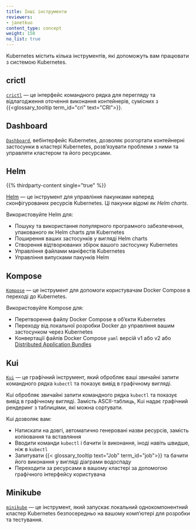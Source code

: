 ```yaml
---
title: Інші інструменти
reviewers:
- janetkuo
content_type: concept
weight: 150
no_list: true
---
```


<!-- overview -->

Kubernetes містить кілька інструментів, які допоможуть вам працювати з системою Kubernetes.

<!-- body -->

## crictl

[`crictl`](https://github.com/kubernetes-sigs/cri-tools) — це інтерфейс командного рядка для перегляду та відлагодження оточення виконання контейнерів, сумісних з {{<glossary_tooltip term_id="cri" text="CRI">}}.

## Dashboard

[`Dashboard`](/docs/tasks/access-application-cluster/web-ui-dashboard/), вебінтерфейс Kubernetes, дозволяє розгортати контейнерні застосунки в кластері Kubernetes, розвʼязувати проблеми з ними та управляти кластером та його ресурсами.

## Helm

{{% thirdparty-content single="true" %}}

[Helm](https://helm.sh/) — це інструмент для управління пакунками наперед сконфігурованих ресурсів Kubernetes. Ці пакунки відомі як _Helm charts_.

Використовуйте Helm для:

* Пошуку та використання популярного програмного забезпечення, упакованого як Helm charts для Kubernetes
* Поширення ваших застосунків у вигляді Helm charts
* Створення відтворюваних збірок вашого застосунку Kubernetes
* Управління файлами маніфестів Kubernetes
* Управління випусками пакунків Helm

## Kompose

[`Kompose`](https://github.com/kubernetes/kompose) — це інструмент для допомоги користувачам Docker Compose в переході до Kubernetes.

Використовуйте Kompose для:

* Перетворення файлу Docker Compose в обʼєкти Kubernetes
* Переходу від локальної розробки Docker до управління вашим застосунком через Kubernetes
* Конвертації файлів Docker Compose `yaml` версій v1 або v2 або [Distributed Application Bundles](https://docs.docker.com/compose/bundles/)

## Kui

[`Kui`](https://github.com/kubernetes-sigs/kui) — це графічний інструмент, який обробляє ваші звичайні запити командного рядка `kubectl` та показує вивід в графічному вигляді.

Kui обробляє звичайні запити командного рядка `kubectl` та показує вивід в графічному вигляді. Замість ASCII-таблиць, Kui надає графічний рендеринг з таблицями, які можна сортувати.

Kui дозволяє вам:

* Натискати на довгі, автоматично генеровані назви ресурсів, замість копіювання та вставляння
* Вводити команди `kubectl` і бачити їх виконання, іноді навіть швидше, ніж в `kubectl`
* Запитувати {{< glossary_tooltip text="Job" term_id="job">}} та бачити його виконання у вигляді діаграми водоспаду
* Переходити за ресурсами в вашому кластері за допомогою графічного інтерфейсу користувача

## Minikube

[`minikube`](https://minikube.sigs.k8s.io/docs/) — це інструмент, який запускає локальний однокомпонентний кластер Kubernetes безпосередньо на вашому компʼютері для розробки та тестування.
